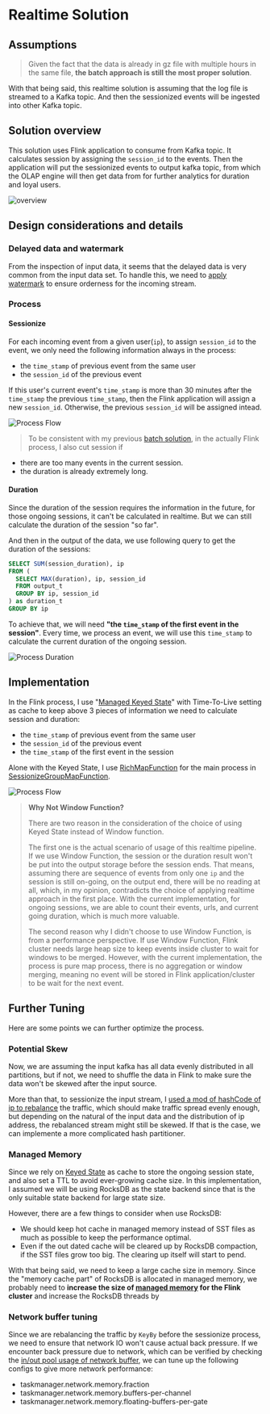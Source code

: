 # Realtime Solution

## Assumptions

> Given the fact that the data is already in gz file with multiple hours in the same file, **the batch approach is still the most proper solution**.

With that being said, this realtime solution is assuming that the log file is streamed to a Kafka topic.
And then the sessionized events will be ingested into other Kafka topic.

## Solution overview

This solution uses Flink application to consume from Kafka topic.
It calculates session by assigning the `session_id` to the events.
Then the application will put the sessionized events to output kafka topic, from which the OLAP engine will then get data from for further analytics for duration and loyal users.

![overview](./doc/img/solution_overview.png)


## Design considerations and details

### Delayed data and watermark

From the inspection of input data, it seems that the delayed data is very common from the input data set. To handle this, we need to [apply watermark](./src/main/scala/processes/sorting/EnsureOrderWatermark.scala) to ensure orderness for the incoming stream.

### Process
#### Sessionize

For each incoming event from a given user(`ip`), to assign `session_id` to the event, we only need the following information always in the process:

- the `time_stamp` of previous event from the same user
- the `session_id` of the previous event

If this user's current event's `time_stamp` is more than 30 minutes after the `time_stamp` the previous `time_stamp`, then the Flink application will assign a new `session_id`. Otherwise, the previous `session_id` will be assigned intead.

![Process Flow](./doc/img/process_logic.png)

> To be consistent with my previous [batch solution](../), in the actually Flink process, I also cut session if
- there are too many events in the current session.
- the duration is already extremely long.


#### Duration

Since the duration of the session requires the information in the future, for those ongoing sessions, it can't be calculated in realtime. But we can still calculate the duration of the session "so far".

And then in the output of the data, we use following query to get the duration of the sessions:

```sql
SELECT SUM(session_duration), ip
FROM (
  SELECT MAX(duration), ip, session_id
  FROM output_t
  GROUP BY ip, session_id
) as duration_t
GROUP BY ip
```

To achieve that, we will need **"the `time_stamp` of the first event in the session"**.
Every time, we process an event, we will use this `time_stamp` to calculate the current duration of the ongoing session.

![Process Duration](./doc/img/duration_process.png)

## Implementation

In the Flink process, I use "[Managed Keyed State](https://ci.apache.org/projects/flink/flink-docs-release-1.13/docs/dev/datastream/fault-tolerance/state/#using-keyed-state)" with Time-To-Live setting as cache to keep above 3 pieces of information we need to calculate session and duration:

- the `time_stamp` of previous event from the same user
- the `session_id` of the previous event
- the `time_stamp` of the first event in the session

Alone with the Keyed State, I use [RichMapFunction](https://ci.apache.org/projects/flink/flink-docs-master/api/java/org/apache/flink/api/common/functions/RichMapFunction.html) for the main process in [SessionizeGroupMapFunction](./src/main/scala/processes/sessionize/SessionizeGroupMapFunction.scala).

![Process Flow](./doc/img/implementation.png)

> **Why Not Window Function?**
>
> There are two reason in the consideration of the choice of using Keyed State instead of Window function.
>
> The first one is the actual scenario of usage of this realtime pipeline. If we use Window Function, the session or the duration result won't be put into the output storage before the session ends. That means, assuming there are sequence of events from only one `ip` and the session is still on-going, on the output end, there will be no reading at all, which, in my opinion, contradicts the choice of applying realtime approach in the first place.
> With the current implementation, for ongoing sessions, we are able to count their events, urls, and current going duration, which is much more valuable.
>
>The second reason why I didn't choose to use Window Function, is from a performance perspective. If use Window Function, Flink cluster needs large heap size to keep events inside cluster to wait for windows to be merged. However, with the current implementation, the process is pure map process, there is no aggregation or window merging, meaning no event will be stored in Flink application/cluster to be wait for the next event.



## Further Tuning

Here are some points we can further optimize the process.

### Potential Skew

Now, we are assuming the input kafka has all data evenly distributed in all partitions, but if not, we need to shuffle the data in Flink to make sure the data won't be skewed after the input source.

More than that, to sessionize the input stream, I [used a mod of hashCode of ip to rebalance](./src/main/scala/Sessionize.scala) the traffic, which should make traffic spread evenly enough, but depending on the natural of the input data and the distribution of ip address, the rebalanced stream might still be skewed. If that is the case, we can implemente a more complicated hash partitioner.

### Managed Memory

Since we rely on [Keyed State](https://ci.apache.org/projects/flink/flink-docs-release-1.13/docs/dev/datastream/fault-tolerance/state/#using-keyed-state) as cache to store the ongoing session state, and also set a TTL to avoid ever-growing cache size.
In this implementation, I assumed we will be using RocksDB as the state backend since that is the only suitable state backend for large state size.

However, there are a few things to consider when use RocksDB:
- We should keep hot cache in managed memory instead of SST files as much as possible to keep the performance optimal.
- Even if the out dated cache will be cleared up by RocksDB compaction, if the SST files grow too big. The clearing up itself will start to pend.

With that being said, we need to keep a large cache size in memory.
Since the "memory cache part" of RocksDB is allocated in managed memory, we probably need to **increase the size of [managed memory](https://ci.apache.org/projects/flink/flink-docs-master/docs/deployment/memory/mem_setup_tm/#configure-heap-and-managed-memory) for the Flink cluster** and increase the RocksDB threads by

### Network buffer tuning

Since we are rebalancing the traffic by `KeyBy` before the sessionize process, we need to ensure that network IO won't cause actual back pressure.
If we encounter back pressure due to network, which can be verified by checking the [in/out pool usage of network buffer](https://flink.apache.org/2019/07/23/flink-network-stack-2.html), we can tune up the following configs to give more network performance:
- taskmanager.network.memory.fraction
- taskmanager.network.memory.buffers-per-channel
- taskmanager.network.memory.floating-buffers-per-gate
